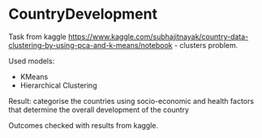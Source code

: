 # CountryDevelopment
Task from kaggle https://www.kaggle.com/subhajitnayak/country-data-clustering-by-using-pca-and-k-means/notebook - clusters problem.

Used models:
- KMeans
- Hierarchical Clustering

Result: categorise the countries using socio-economic and health factors that determine the overall development of the country

Outcomes checked with results from kaggle.
